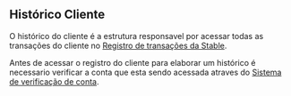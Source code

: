 ## **Histórico  Cliente**

O histórico do cliente é a estrutura responsavel por acessar todas as transações do cliente no [Registro de transações da Stable](./estruturas/reg_Trans_Stable.md).

Antes de acessar o registro do cliente para elaborar um histórico é necessario verificar a conta que esta sendo acessada atraves do [Sistema de verificação de conta](./estruturas/validação_Conta.md). 




